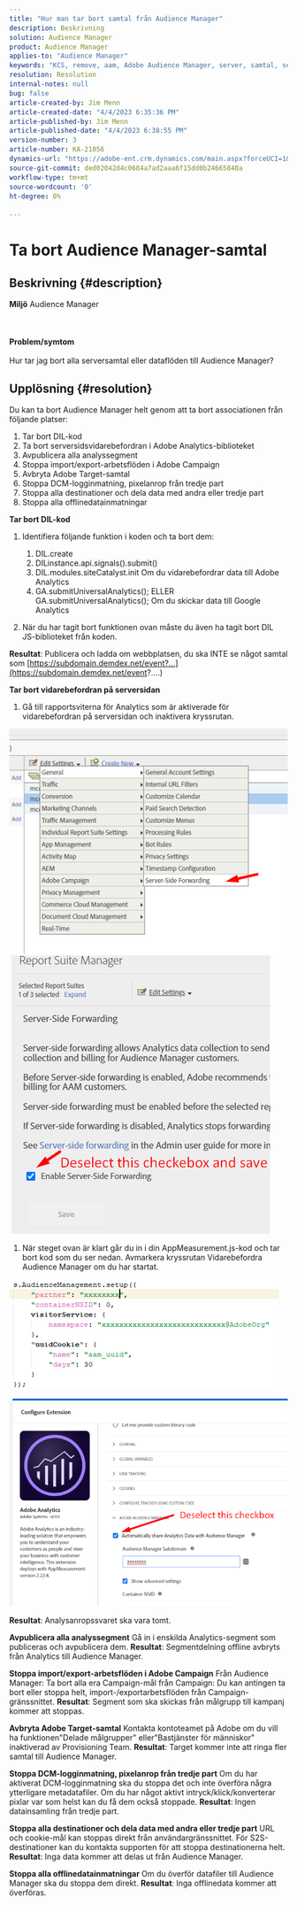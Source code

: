 ```yaml
---
title: "Hur man tar bort samtal från Audience Manager"
description: Beskrivning
solution: Audience Manager
product: Audience Manager
applies-to: "Audience Manager"
keywords: "KCS, remove, aam, Adobe Audience Manager, server, samtal, serversamtal, How To"
resolution: Resolution
internal-notes: null
bug: false
article-created-by: Jim Menn
article-created-date: "4/4/2023 6:35:36 PM"
article-published-by: Jim Menn
article-published-date: "4/4/2023 6:38:55 PM"
version-number: 3
article-number: KA-21056
dynamics-url: "https://adobe-ent.crm.dynamics.com/main.aspx?forceUCI=1&pagetype=entityrecord&etn=knowledgearticle&id=53275278-17d3-ed11-a7c7-6045bd006b4b"
source-git-commit: ded02042d4c0684a7ad2aaa6f15dd0b24665848a
workflow-type: tm+mt
source-wordcount: '0'
ht-degree: 0%

---
```


# Ta bort Audience Manager-samtal

## Beskrivning {#description}

<b>Miljö</b>
Audience Manager
<br><br> <br><br><b>Problem/symtom</b><br><br>Hur tar jag bort alla serversamtal eller dataflöden till Audience Manager?<br>

## Upplösning {#resolution}


Du kan ta bort Audience Manager helt genom att ta bort associationen från följande platser:

1. Tar bort DIL-kod
2. Ta bort serversidsvidarebefordran i Adobe Analytics-biblioteket
3. Avpublicera alla analyssegment
4. Stoppa import/export-arbetsflöden i Adobe Campaign
5. Avbryta Adobe Target-samtal
6. Stoppa DCM-logginmatning, pixelanrop från tredje part
7. Stoppa alla destinationer och dela data med andra eller tredje part
8. Stoppa alla offlinedatainmatningar




<b>Tar bort DIL-kod</b>

1. Identifiera följande funktion i koden och ta bort dem:

   1. DIL.create
   2. DILinstance.api.signals().submit()
   3. DIL.modules.siteCatalyst.init Om du vidarebefordrar data till Adobe Analytics
   4. GA.submitUniversalAnalytics(); ELLER GA.submitUniversalAnalytics(); Om du skickar data till Google Analytics
2. När du har tagit bort funktionen ovan måste du även ha tagit bort DIL JS-biblioteket från koden.


<b>Resultat</b>: Publicera och ladda om webbplatsen, du ska INTE se något samtal som [https://subdomain.demdex.net/event?...](https://subdomain.demdex.net/event?....)



<b>Tar bort vidarebefordran på serversidan</b>

1. Gå till rapportsviterna för Analytics som är aktiverade för vidarebefordran på serversidan och inaktivera kryssrutan.


![](assets/8a6b5fd5-676c-ed11-9562-6045bd006239.png) ![](assets/8d6b5fd5-676c-ed11-9562-6045bd006239.png)

1. När steget ovan är klart går du in i din AppMeasurement.js-kod och tar bort kod som du ser nedan. Avmarkera kryssrutan Vidarebefordra Audience Manager om du har startat.


![](assets/8c6b5fd5-676c-ed11-9562-6045bd006239.png)             ![](assets/8b6b5fd5-676c-ed11-9562-6045bd006239.png)

<b>Resultat</b>: Analysanropssvaret ska vara tomt.

<b>Avpublicera alla analyssegment</b>
Gå in i enskilda Analytics-segment som publiceras och avpublicera dem.
<b>Resultat</b>: Segmentdelning offline avbryts från Analytics till Audience Manager.

<b>Stoppa import/export-arbetsflöden i Adobe Campaign</b>
Från Audience Manager: Ta bort alla era Campaign-mål från Campaign: Du kan antingen ta bort eller stoppa helt, import-/exportarbetsflöden från Campaign-gränssnittet.
<b>Resultat</b>: Segment som ska skickas från målgrupp till kampanj kommer att stoppas.

<b>Avbryta Adobe Target-samtal</b>
Kontakta kontoteamet på Adobe om du vill ha funktionen&quot;Delade målgrupper&quot; eller&quot;Bastjänster för människor&quot; inaktiverad av Provisioning Team.
<b>Resultat</b>: Target kommer inte att ringa fler samtal till Audience Manager.

<b>Stoppa DCM-logginmatning, pixelanrop från tredje part</b>
Om du har aktiverat DCM-logginmatning ska du stoppa det och inte överföra några ytterligare metadatafiler.
Om du har något aktivt intryck/klick/konverterar pixlar var som helst kan du få dem också stoppade.
<b>Resultat</b>: Ingen datainsamling från tredje part.

<b>Stoppa alla destinationer och dela data med andra eller tredje part</b>
URL och cookie-mål kan stoppas direkt från användargränssnittet.
För S2S-destinationer kan du kontakta supporten för att stoppa destinationerna helt.
<b>Resultat</b>: Inga data kommer att delas ut från Audience Manager.

<b>Stoppa alla offlinedatainmatningar</b>
Om du överför datafiler till Audience Manager ska du stoppa dem direkt.
<b>Resultat</b>: Inga offlinedata kommer att överföras.
